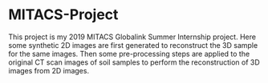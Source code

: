 # MITACS-Project
This project is my 2019 MITACS Globalink Summer Internship project. Here some synthetic 2D images are first generated to reconstruct the 3D sample for the same images. Then some pre-processing steps are applied to the original CT scan images of soil samples to perform the reconstruction of 3D images from 2D images.
